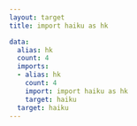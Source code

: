 ```yaml
---
layout: target
title: import haiku as hk

data:
  alias: hk
  count: 4
  imports:
  - alias: hk
    count: 4
    import: import haiku as hk
    target: haiku
  target: haiku
---
```

